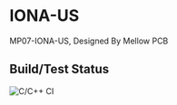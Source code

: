 # IONA-US
MP07-IONA-US, Designed By Mellow PCB

## Build/Test Status
![C/C++ CI](https://github.com/toyoshim/iona-us/actions/workflows/c-cpp.yml/badge.svg)
